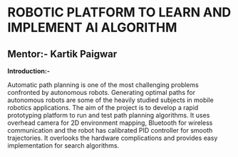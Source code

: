 # ROBOTIC PLATFORM TO LEARN AND IMPLEMENT AI ALGORITHM

**Mentor:-**
Kartik Paigwar
---
**Introduction:-**

  Automatic path planning is one of the most challenging problems confronted by autonomous robots. Generating optimal paths for autonomous robots are some of the heavily studied subjects in mobile robotics applications. The aim of the project is to develop a rapid prototyping platform to run and test path planning algorithms. It uses overhead camera for 2D environment mapping, Bluetooth for wireless communication and the robot has calibrated PID controller for smooth trajectories. It overlooks the hardware complications and provides easy implementation for search algorithms.
